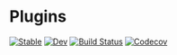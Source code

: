 # Plugins

[![Stable](https://img.shields.io/badge/docs-stable-blue.svg)](https://tisztamo.github.io/Plugins.jl/stable)
[![Dev](https://img.shields.io/badge/docs-dev-blue.svg)](https://tisztamo.github.io/Plugins.jl/dev)
[![Build Status](https://travis-ci.com/tisztamo/Plugins.jl.svg?branch=master)](https://travis-ci.com/tisztamo/Plugins.jl)
[![Codecov](https://codecov.io/gh/tisztamo/Plugins.jl/branch/master/graph/badge.svg)](https://codecov.io/gh/tisztamo/Plugins.jl)

